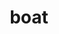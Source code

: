 ---
category: 4-letters
denotation: null
name: boat
reference_link: https://www.etymonline.com/word/boat
root_language: null
root_name: null
title: boat
type: free
word_sums:
- respelling: boat
  sum: 'Boat + '
---